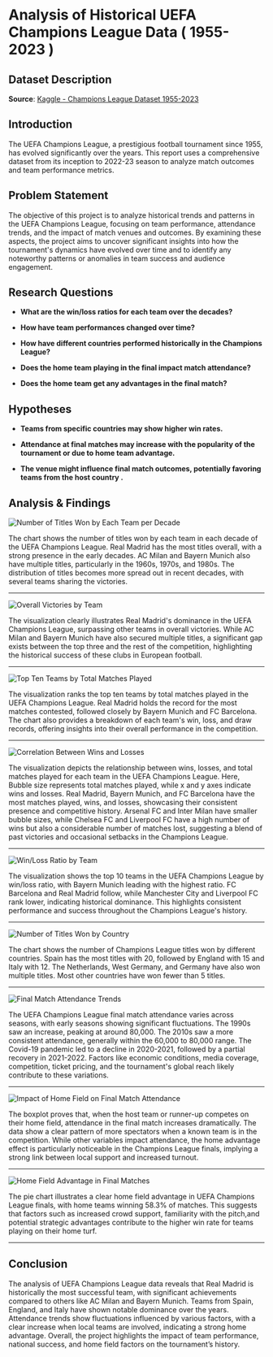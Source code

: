 # Analysis of Historical UEFA Champions League Data ( 1955-2023 )

## Dataset Description

**Source**:  [Kaggle - Champions League Dataset 1955-2023](https://www.kaggle.com/datasets/fardifaalam170041060/champions-league-dataset-1955-2023)

## Introduction

The UEFA Champions League, a prestigious football tournament since 1955, has evolved significantly over the years. This report uses a comprehensive dataset from its inception to 2022-23 season to analyze match outcomes and team performance metrics.

## Problem Statement

The objective of this project is to analyze historical trends and patterns in the UEFA Champions League, focusing on team performance, attendance trends, and the impact of match venues and outcomes. By examining these aspects, the project aims to uncover significant insights into how the tournament's dynamics have evolved over time and to identify any noteworthy patterns or anomalies in team success and audience engagement.

## Research Questions

- **What are the win/loss ratios for each team over the decades?**
   
- **How have team performances changed over time?**
  
- **How have different countries performed historically in the Champions League?**
  
- **Does the home team playing in the final impact match attendance?**
  
- **Does the home team get any advantages in the final match?**


 

## Hypotheses

- **Teams from specific countries may show higher win rates.**

- **Attendance at final matches may increase with the popularity of the tournament or due to home team advantage.**
  
- **The venue might influence final match outcomes, potentially favoring teams from the host country .**


## Analysis & Findings

![Number of Titles Won by Each Team per Decade](https://github.com/user-attachments/assets/3662f2aa-02d5-4f4a-ac3b-4b0e86c0f214)

The chart shows the number of titles won by each team in each decade of the UEFA Champions League. Real Madrid has the most titles overall, with a strong presence in the early decades. AC Milan and Bayern Munich also have multiple titles, particularly in the 1960s, 1970s, and 1980s. The distribution of titles becomes more spread out in recent decades, with several teams sharing the victories.

---

![Overall Victories by Team](https://github.com/user-attachments/assets/114e4705-d55e-46e2-9ed1-3b1582e9aa7c)

The visualization clearly illustrates Real Madrid's dominance in the UEFA Champions League, surpassing other teams in overall victories. While AC Milan and Bayern Munich have also secured multiple titles, a significant gap exists between the top three and the rest of the competition, highlighting the historical success of these clubs in European football.

---

![Top Ten Teams by Total Matches Played](https://github.com/user-attachments/assets/7f5a7d0e-ec85-425b-b175-4acb324d4548)

The visualization ranks the top ten teams by total matches played in the UEFA Champions League. Real Madrid holds the record for the most matches contested, followed closely by Bayern Munich and FC Barcelona. The chart also provides a breakdown of each team's win, loss, and draw records, offering insights into their overall performance in the competition.

---

![Correlation Between Wins and Losses](https://github.com/user-attachments/assets/4dbddc6f-2485-4412-8489-d0d10a10fb4a)

The visualization depicts the relationship between wins, losses, and total matches played for each team in the UEFA Champions League. Here, Bubble size represents total matches played, while x and y axes indicate wins and losses.
Real Madrid, Bayern Munich, and FC Barcelona have the most matches played, wins, and losses, showcasing their consistent presence and competitive history. Arsenal FC and Inter Milan have smaller bubble sizes, while Chelsea FC and Liverpool FC have a high number of wins but also a considerable number of matches lost, suggesting a blend of past victories and occasional setbacks in the Champions League.

---

![Win/Loss Ratio by Team](https://github.com/user-attachments/assets/209a4c43-ec49-4084-8de1-feb4cdd03076)

The visualization shows the top 10 teams in the UEFA Champions League by win/loss ratio, with Bayern Munich leading with the highest ratio. FC Barcelona and Real Madrid follow, while Manchester City and Liverpool FC rank lower, indicating historical dominance. This highlights consistent performance and success throughout the Champions League's history.

---

![Number of Titles Won by Country](https://github.com/user-attachments/assets/4bab3f6f-5e46-4e1f-8bd0-9a7c23a9f4d5)

The chart shows the number of Champions League titles won by different countries. Spain has the most titles with 20, followed by England with 15 and Italy with 12. The Netherlands, West Germany, and Germany have also won multiple titles. Most other countries have won fewer than 5 titles.

---

![Final Match Attendance Trends](https://github.com/user-attachments/assets/2ba8c381-e16b-4e70-8b64-1106677b14a4)

The UEFA Champions League final match attendance varies across seasons, with early seasons showing significant fluctuations. The 1990s saw an increase, peaking at around 80,000. The 2010s saw a more consistent attendance, generally within the 60,000 to 80,000 range. The Covid-19 pandemic led to a decline in 2020-2021, followed by a partial recovery in 2021-2022. Factors like economic conditions, media coverage, competition, ticket pricing, and the tournament's global reach likely contribute to these variations.

---

![Impact of Home Field on Final Match Attendance](https://github.com/user-attachments/assets/6559ba67-20cb-49fa-8914-f94f2bbafea8)

The boxplot proves that, when the host team or runner-up competes on their home field, attendance in the final match increases dramatically. The data show a clear pattern of more spectators when a known team is in the competition. While other variables impact attendance, the home advantage effect is particularly noticeable in the Champions League finals, implying a strong link between local support and increased turnout.

---

![Home Field Advantage in Final Matches](https://github.com/user-attachments/assets/7bfbe930-6728-4486-8550-dbc700fa36cc)

The pie chart illustrates a clear home field advantage in UEFA Champions League finals, with home teams winning 58.3% of matches. This suggests that factors such as increased crowd support, familiarity with the pitch,and potential strategic advantages contribute to the higher win rate for teams playing on their home turf.

---

## Conclusion

The analysis of UEFA Champions League data reveals that Real Madrid is historically the most successful team, with significant achievements compared to others like AC Milan and Bayern Munich. Teams from Spain, England, and Italy have shown notable dominance over the years. Attendance trends show fluctuations influenced by various factors, with a clear increase when local teams are involved, indicating a strong home advantage. Overall, the project highlights the impact of team performance, national success, and home field factors on the tournament’s history.


